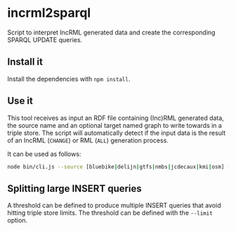 # incrml2sparql

Script to interpret IncRML generated data and create the corresponding SPARQL UPDATE queries.

## Install it

Install the dependencies with `npm install`.

## Use it

This tool receives as input an RDF file containing (Inc)RML generated data, the source name and an optional target named graph to write towards in a triple store. The script will automatically detect if the input data is the result of an IncRML (`CHANGE`) or RML (`ALL`) generation process.

It can be used as follows:

```bash
node bin/cli.js --source [bluebike|delijn|gtfs|nmbs|jcdecaux|kmi|osm] --target-graph http://my.graph.com /path/to/rdf.ttl > query.sparql
```

## Splitting large INSERT queries

A threshold can be defined to produce multiple INSERT queries that avoid hitting triple store limits. The threshold can be defined with the `--limit` option.
